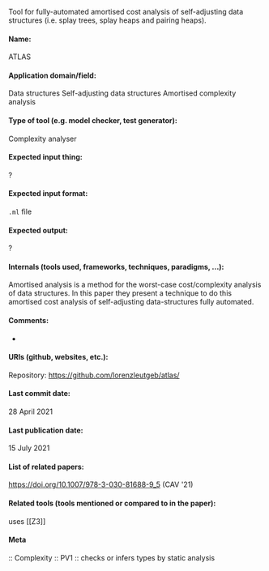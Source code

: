 Tool for fully-automated amortised cost analysis of self-adjusting data structures (i.e. splay trees, splay heaps and pairing heaps).

#### Name:
ATLAS

#### Application domain/field:
Data structures
Self-adjusting data structures
Amortised complexity analysis

#### Type of tool (e.g. model checker, test generator):
Complexity analyser

#### Expected input thing:
?

#### Expected input format:
`.ml` file

#### Expected output:
?

#### Internals (tools used, frameworks, techniques, paradigms, ...):
Amortised analysis is a method for the worst-case cost/complexity analysis of data structures. In this paper they present a technique to do this amortised cost analysis of self-adjusting data-structures fully automated.

#### Comments:
-

#### URIs (github, websites, etc.):
Repository: https://github.com/lorenzleutgeb/atlas/

#### Last commit date:
28 April 2021

#### Last publication date:
15 July 2021

#### List of related papers:
https://doi.org/10.1007/978-3-030-81688-9_5 (CAV '21)

#### Related tools (tools mentioned or compared to in the paper):
uses [[Z3]]

#### Meta
:: Complexity
:: PV1 :: checks or infers types by static analysis